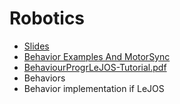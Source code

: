 # Robotics

- [Slides](Behaviours.pdf)
- [Behavior Examples And MotorSync](BehaviorExamplesAndMotorSync.pdf)
- [BehaviourProgrLeJOS-Tutorial.pdf](BehaviourProgrLeJOS-Tutorial.pdf)
- Behaviors
- Behavior implementation if LeJOS
